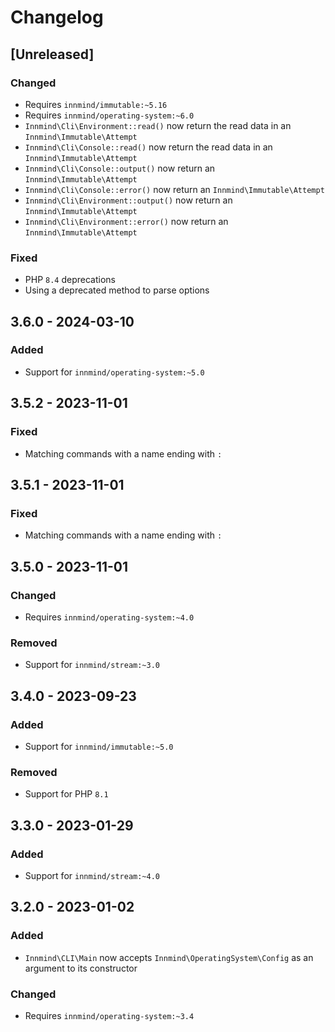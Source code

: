 # Changelog

## [Unreleased]

### Changed

- Requires `innmind/immutable:~5.16`
- Requires `innmind/operating-system:~6.0`
- `Innmind\Cli\Environment::read()` now return the read data in an `Innmind\Immutable\Attempt`
- `Innmind\Cli\Console::read()` now return the read data in an `Innmind\Immutable\Attempt`
- `Innmind\Cli\Console::output()` now return an `Innmind\Immutable\Attempt`
- `Innmind\Cli\Console::error()` now return an `Innmind\Immutable\Attempt`
- `Innmind\Cli\Environment::output()` now return an `Innmind\Immutable\Attempt`
- `Innmind\Cli\Environment::error()` now return an `Innmind\Immutable\Attempt`

### Fixed

- PHP `8.4` deprecations
- Using a deprecated method to parse options

## 3.6.0 - 2024-03-10

### Added

- Support for `innmind/operating-system:~5.0`

## 3.5.2 - 2023-11-01

### Fixed

- Matching commands with a name ending with `:`

## 3.5.1 - 2023-11-01

### Fixed

- Matching commands with a name ending with `:`

## 3.5.0 - 2023-11-01

### Changed

- Requires `innmind/operating-system:~4.0`

### Removed

- Support for `innmind/stream:~3.0`

## 3.4.0 - 2023-09-23

### Added

- Support for `innmind/immutable:~5.0`

### Removed

- Support for PHP `8.1`

## 3.3.0 - 2023-01-29

### Added

- Support for `innmind/stream:~4.0`

## 3.2.0 - 2023-01-02

### Added

- `Innmind\CLI\Main` now accepts `Innmind\OperatingSystem\Config` as an argument to its constructor

### Changed

- Requires `innmind/operating-system:~3.4`

